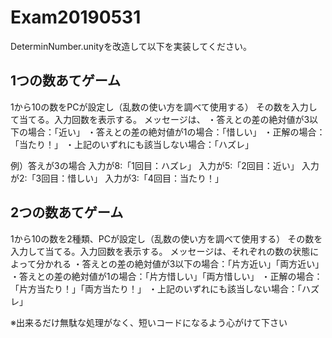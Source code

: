 # Exam20190531
DeterminNumber.unityを改造して以下を実装してください。

## 1つの数あてゲーム
1から10の数をPCが設定し（乱数の使い方を調べて使用する）
その数を入力して当てる。入力回数を表示する。
メッセージは、
・答えとの差の絶対値が3以下の場合：「近い」
・答えとの差の絶対値が1の場合：「惜しい」
・正解の場合：「当たり！」
・上記のいずれにも該当しない場合：「ハズレ」

例）答えが3の場合
入力が8:「1回目：ハズレ」
入力が5:「2回目：近い」
入力が2:「3回目：惜しい」
入力が3:「4回目：当たり！」

## 2つの数あてゲーム
1から10の数を2種類、PCが設定し（乱数の使い方を調べて使用する）
その数を入力して当てる。入力回数を表示する。
メッセージは、それぞれの数の状態によって分かれる
・答えとの差の絶対値が3以下の場合：「片方近い」「両方近い」
・答えとの差の絶対値が1の場合：「片方惜しい」「両方惜しい」
・正解の場合：「片方当たり！」「両方当たり！」
・上記のいずれにも該当しない場合：「ハズレ」

※出来るだけ無駄な処理がなく、短いコードになるよう心がけて下さい

